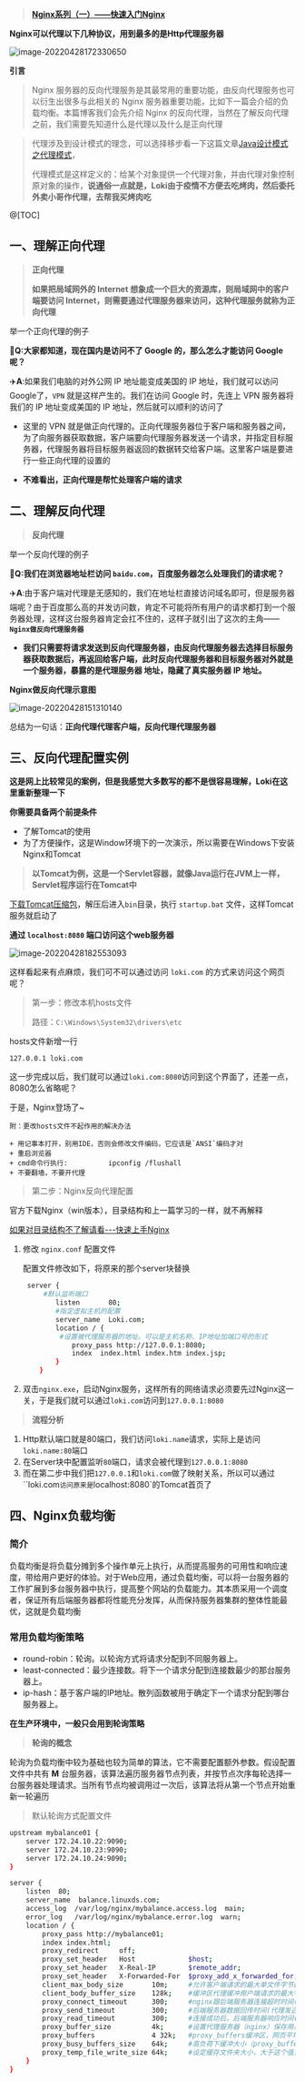 > **[Nginx系列（一）——快速入门Nginx](https://blog.csdn.net/Night__breeze/article/details/124457586)**
>



**Nginx可以代理以下几种协议，用到最多的是Http代理服务器**

![image-20220428172330650](https://s2.loli.net/2022/04/28/Cb3lu2wLDAjfvsp.png)

**引言**

> Nginx 服务器的反向代理服务是其最常用的重要功能，由反向代理服务也可以衍生出很多与此相关的 Nginx 服务器重要功能，比如下一篇会介绍的负载均衡。本篇博客我们会先介绍 Nginx 的反向代理，当然在了解反向代理之前，我们需要先知道什么是代理以及什么是正向代理

> 代理涉及到设计模式的理念，可以选择移步看一下这篇文章[Java设计模式之代理模式]()，
>
> 代理模式是这样定义的：给某个对象提供一个代理对象，并由代理对象控制原对象的操作，**说通俗一点就是，Loki由于疫情不方便去吃烤肉，然后委托外卖小哥作代理，去帮我买烤肉吃**



@[TOC]

## 一、理解正向代理

> **正向代理**
>
> **如果把局域网外的 Internet 想象成一个巨大的资源库，则局域网中的客户端要访问 Internet，则需要通过代理服务器来访问，这种代理服务就称为正向代理**

举一个正向代理的例子

:rabbit:**Q:大家都知道，现在国内是访问不了 Google 的，那么怎么才能访问 Google呢？**



:airplane:**A**:如果我们电脑的对外公网 IP 地址能变成美国的 IP 地址，我们就可以访问 Google了，`VPN` 就是这样产生的。我们在访问 Google 时，先连上 VPN 服务器将我们的 IP 地址变成美国的 IP 地址，然后就可以顺利的访问了

+ 这里的 VPN 就是做正向代理的。正向代理服务器位于客户端和服务器之间，为了向服务器获取数据，客户端要向代理服务器发送一个请求，并指定目标服务器，代理服务器将目标服务器返回的数据转交给客户端。这里客户端是要进行一些正向代理的设置的

+ **不难看出，正向代理是帮忙处理客户端的请求**

## 二、理解反向代理

> **反向代理**

举一个反向代理的例子

:rabbit:**Q:我们在浏览器地址栏访问 `baidu.com`，百度服务器怎么处理我们的请求呢？** 



:airplane:**A**:由于客户端对代理是无感知的，我们在地址栏直接访问域名即可，但是服务器端呢？由于百度那么高的并发访问数，肯定不可能将所有用户的请求都打到一个服务器处理，这样这台服务器肯定会扛不住的，这样子就引出了这次的主角——**`Nginx做反向代理服务器`**

+ **我们只需要将请求发送到反向代理服务器，由反向代理服务器去选择目标服务器获取数据后，再返回给客户端，此时反向代理服务器和目标服务器对外就是一个服务器，暴露的是代理服务器 地址，隐藏了真实服务器 IP 地址。**

**Nginx做反向代理示意图**

![image-20220428151310140](https://s2.loli.net/2022/04/28/pIhSn1Ge52wFtMW.png)

总结为一句话：**正向代理代理客户端，反向代理代理服务器**



## 三、反向代理配置实例

**这是网上比较常见的案例，但是我感觉大多数写的都不是很容易理解，Loki在这里重新整理一下**

**你需要具备两个前提条件**

+ 了解Tomcat的使用
+ 为了方便操作，这是Window环境下的一次演示，所以需要在Windows下安装Nginx和Tomcat

> **以Tomcat为例，这是一个Servlet容器，就像Java运行在JVM上一样，Servlet程序运行在Tomcat中**

[下载Tomcat压缩包](https://tomcat.apache.org/)，解压后进入`bin`目录，执行 `startup.bat` 文件，这样Tomcat服务就启动了

**通过 `localhost:8080` 端口访问这个web服务器**

![image-20220428182553093](https://s2.loli.net/2022/04/28/KHzuiyRca6OwDA5.png)

这样看起来有点麻烦，我们可不可以通过访问 `loki.com` 的方式来访问这个网页呢？

> 第一步：修改本机hosts文件
>
> 路径：`C:\Windows\System32\drivers\etc`

hosts文件新增一行

```
127.0.0.1 loki.com
```

这一步完成以后，我们就可以通过`loki.com:8080`访问到这个界面了，还差一点，8080怎么省略呢？

于是，Nginx登场了~

```
附：更改hosts文件不起作用的解决办法

+ 用记事本打开，别用IDE，否则会修改文件编码，它应该是`ANSI`编码才对
+ 重启浏览器
+ cmd命令行执行:          ipconfig /flushall
+ 不要翻墙，不要开代理
```

> 第二步：Nginx反向代理配置

官方下载Nginx（win版本），目录结构和上一篇学习的一样，就不再解释

[如果对目录结构不了解请看---快速上手Nginx](https://blog.csdn.net/Night__breeze/article/details/124457586)

1. 修改 `nginx.conf` 配置文件

   配置文件修改如下，将原来的那个server块替换

   ```bash
   	server {
   		#默认监听端口
           listen       80;   
           #指定虚拟主机的配置
           server_name  Loki.com;
           location / {
           	#设置被代理服务器的地址。可以是主机名称、IP地址加端口号的形式
               proxy_pass http://127.0.0.1:8080;
               index  index.html index.htm index.jsp;
           }
       }
   ```

2. 双击`nginx.exe`，启动Nginx服务，这样所有的网络请求必须要先过Nginx这一关，于是我们就可以通过`loki.com`访问到`127.0.0.1:8080`

> **流程分析**

1. Http默认端口就是80端口，我们访问`loki.name`请求，实际上是访问`loki.name:80`端口
2. 在Server块中配置监听`80`端口，请求会被代理到`127.0.0.1:8080`
3. 而在第二步中我们把`127.0.0.1`和`loki.com`做了映射关系，所以可以通过``loki.com`访问原来是`localhost:8080`的Tomcat首页了

## 四、Nginx负载均衡

### 简介

负载均衡是将负载分摊到多个操作单元上执行，从而提高服务的可用性和响应速度，带给用户更好的体验。对于Web应用，通过负载均衡，可以将一台服务器的工作扩展到多台服务器中执行，提高整个网站的负载能力。其本质采用一个调度者，保证所有后端服务器都将性能充分发挥，从而保持服务器集群的整体性能最优，这就是负载均衡

### 常用负载均衡策略

+ round-robin：轮询。以轮询方式将请求分配到不同服务器上。
+ least-connected：最少连接数。将下一个请求分配到连接数最少的那台服务器上。
+ ip-hash：基于客户端的IP地址。散列函数被用于确定下一个请求分配到哪台服务器上。

**在生产环境中，一般只会用到轮询策略**

> **轮询的概念**

轮询为负载均衡中较为基础也较为简单的算法，它不需要配置额外参数。假设配置文件中共有 **M** 台服务器，该算法遍历服务器节点列表，并按节点次序每轮选择一台服务器处理请求。当所有节点均被调用过一次后，该算法将从第一个节点开始重新一轮遍历

> 默认轮询方式配置文件

```bash
upstream mybalance01 {
    server 172.24.10.22:9090;
    server 172.24.10.23:9090;
    server 172.24.10.24:9090;
}

server {
    listen  80;
    server_name  balance.linuxds.com;
    access_log  /var/log/nginx/mybalance.access.log  main;
    error_log   /var/log/nginx/mybalance.error.log  warn;
    location / {
        proxy_pass http://mybalance01;
        index index.html;
        proxy_redirect     off;
        proxy_set_header   Host             $host;
        proxy_set_header   X-Real-IP        $remote_addr;
        proxy_set_header   X-Forwarded-For  $proxy_add_x_forwarded_for;
        client_max_body_size       10m;		#允许客户端请求的最大单文件字节数
        client_body_buffer_size    128k;	#缓冲区代理缓冲用户端请求的最大字节数
        proxy_connect_timeout      300;		#nginx跟后端服务器连接超时时间(代理连接超时)
        proxy_send_timeout         300;		#后端服务器数据回传时间(代理发送超时)
        proxy_read_timeout         300;		#连接成功后，后端服务器响应时间(代理接收超时)
        proxy_buffer_size          4k;		#设置代理服务器（nginx）保存用户头信息的缓冲区大小
        proxy_buffers              4 32k;	#proxy_buffers缓冲区，网页平均在32k以下的话，这样设置
        proxy_busy_buffers_size    64k;		#高负荷下缓冲大小（proxy_buffers*2）
        proxy_temp_file_write_size 64k;		#设定缓存文件夹大小，大于这个值，将从upstream服务器传
    }
}
```

